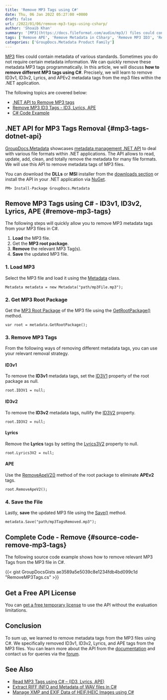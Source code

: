 ```yaml
---
title: 'Remove MP3 Tags using C#'
date: Thu, 06 Jan 2022 05:27:00 +0000
draft: false
url: /2022/01/06/remove-mp3-tags-using-csharp/
author: 'Shoaib Khan'
summary: '[MP3](https://docs.fileformat.com/audio/mp3/) files could contain metadata of various standards. Sometimes you do not require certain metadata information. We can quickly remove these metadata MP3 tags programmatically. In this article, we will discuss **how to remove different MP3 tags using C#**. Precisely, we will learn to remove ID3v1, ID3v2, Lyrics, and APEv2 metadata tags from the mp3 files within the .NET application.'
tags: ['Remove APE', 'Remove Metadata in CSharp', 'Remove MP3 ID3', 'Remove MP3 Metadata', 'Remove MP3 Tags', 'Remove MP3 Tags in CSharp']
categories: ['GroupDocs.Metadata Product Family']
---
```


[MP3](https://docs.fileformat.com/audio/mp3/) files could contain metadata of various standards. Sometimes you do not require certain metadata information. We can quickly remove these metadata MP3 tags programmatically. In this article, we will discuss **how to remove different MP3 tags using C#**. Precisely, we will learn to remove ID3v1, ID3v2, Lyrics, and APEv2 metadata tags from the mp3 files within the .NET application.

The following topics are covered below:

*   [.NET API to Remove MP3 tags](#mp3-tags-dotnet-api)
*   [Remove MP3 ID3 Tags - ID3, Lyrics, APE](#remove-mp3-tags)
*   [C# Code Example](#source-code-remove-mp3-tags)

## .NET API for MP3 Tags Removal {#mp3-tags-dotnet-api}

[GroupDocs.Metadata](https://products.groupdocs.com/metadata) showcases [metadata management .NET API](https://products.groupdocs.com/metadata/net/) to deal with various file formats within .NET applications. The API allows to read, update, add, clean, and totally remove the metadata for many file formats. We will use this API to remove metadata tags of MP3 files.

You can download the **DLLs** or **MSI** installer from the [downloads section](https://downloads.groupdocs.com/metadata) or install the API in your .NET application via [NuGet](https://www.nuget.org/packages/groupdocs.metadata).

```
PM> Install-Package GroupDocs.Metadata
```

## Remove MP3 Tags using C# - ID3v1, ID3v2, Lyrics, APE {#remove-mp3-tags}

The following steps will quickly allow you to remove MP3 metadata tags from your MP3 files in C#.

1.  **Load** the MP3 file.
2.  Get the **MP3 root package**.
3.  **Remove** the relevant MP3 Tag(s).
4.  **Save** the updated MP3 file.

### 1\. **Load MP3**

Select the MP3 file and load it using the [Metadata](https://apireference.groupdocs.com/metadata/net/groupdocs.metadata/metadata) class.

```
Metadata metadata = new Metadata("path/mp3File.mp3");
```

### 2\. Get MP3 Root Package

Get the [MP3 Root Package](https://apireference.groupdocs.com/metadata/net/groupdocs.metadata.formats.audio/mp3rootpackage) of the MP3 file using the [GetRootPackage()](https://apireference.groupdocs.com/metadata/net/groupdocs.metadata/metadata/methods/getrootpackage/index) method.

```
var root = metadata.GetRootPackage();
```

### 3\. Remove MP3 Tags

From the following ways of removing different metadata tags, you can use your relevant removal strategy.

#### **ID3v**1

To remove the **ID3v1** metadata tags, set the [ID3V1](https://apireference.groupdocs.com/metadata/net/groupdocs.metadata.formats.audio/mp3rootpackage/properties/id3v1) property of the root package as null.

```
root.ID3V1 = null;
```

#### **ID3v2**

To remove the **ID3v2** metadata tags, nullify the [ID3V2](https://apireference.groupdocs.com/metadata/net/groupdocs.metadata.formats.audio/mp3rootpackage/properties/id3v2) property.

```
root.ID3V2 = null;
```

#### **Lyrics**

Remove the **Lyrics** tags by setting the [Lyrics3V2](https://apireference.groupdocs.com/metadata/net/groupdocs.metadata.formats.audio/mp3rootpackage/properties/lyrics3v2) property to null.

```
root.Lyrics3V2 = null;
```

#### ****APE****

Use the [RemoveApeV2()](https://apireference.groupdocs.com/metadata/net/groupdocs.metadata.formats.audio/mp3rootpackage/methods/removeapev2) method of the root package to eliminate **APEv2** tags.

```
root.RemoveApeV2();
```

### 4\. Save the File

Lastly, **save** the updated MP3 file using the [Save()](https://apireference.groupdocs.com/metadata/net/groupdocs.metadata/metadata/methods/save/index) method.

```
metadata.Save("path/mp3TagsRemoved.mp3");
```

## Complete Code - Remove {#source-code-remove-mp3-tags}

The following source code example shows how to remove relevant MP3 Tags from the MP3 file in C#.

{{< gist GroupDocsGists ae3589a5e5039c8e1234fdb4bd099c1d "RemoveMP3Tags.cs" >}}

## Get a Free API License

You can [get a free temporary license](https://purchase.groupdocs.com/temporary-license) to use the API without the evaluation limitations.

## Conclusion

To sum up, we learned to remove metadata tags from the MP3 files using C#. We specifically removed ID3v1, ID3v2, Lyrics, and APE tags from the MP3 files. You can learn more about the API from the [documentation](https://docs.groupdocs.com/metadata/net/) and contact us for queries via the [forum](https://forum.groupdocs.com/).

## See Also

*   [Read MP3 Tags using C# – (ID3, Lyrics, APE)](https://blog.groupdocs.com/2022/01/22/read-mp3-tags-using-csharp/)
*   [Extract RIFF INFO and Metadata of WAV files in C#](https://blog.groupdocs.com/2021/03/05/extract-riff-info-and-metadata-of-wav-files-in-csharp/)
*   [Manage XMP and EXIF Data of HEIF/HEIC Images using C#](https://blog.groupdocs.com/2021/07/17/manage-xmp-and-exif-data-of-heif-heic-images-using-csharp/)




